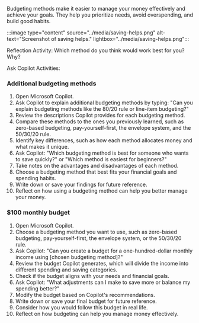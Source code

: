Budgeting methods make it easier to manage your money effectively and achieve your goals. They help you prioritize needs, avoid overspending, and build good habits.

:::image type="content" source="../media/saving-helps.png" alt-text="Screenshot of saving helps." lightbox="../media/saving-helps.png":::

Reflection Activity: Which method do you think would work best for you? Why?

Ask Copilot Activities:

### Additional budgeting methods

1. Open Microsoft Copilot.
1. Ask Copilot to explain additional budgeting methods by typing: "Can you explain budgeting methods like the 80/20 rule or line-item budgeting?"
1. Review the descriptions Copilot provides for each budgeting method.
1. Compare these methods to the ones you previously learned, such as zero-based budgeting, pay-yourself-first, the envelope system, and the 50/30/20 rule.
1. Identify key differences, such as how each method allocates money and what makes it unique.
1. Ask Copilot: "Which budgeting method is best for someone who wants to save quickly?" or "Which method is easiest for beginners?"
1. Take notes on the advantages and disadvantages of each method.
1. Choose a budgeting method that best fits your financial goals and spending habits.
1. Write down or save your findings for future reference.
1. Reflect on how using a budgeting method can help you better manage your money.

### $100 monthly budget

1. Open Microsoft Copilot.
1. Choose a budgeting method you want to use, such as zero-based budgeting, pay-yourself-first, the envelope system, or the 50/30/20 rule.
1. Ask Copilot: "Can you create a budget for a one-hundred-dollar monthly income using [chosen budgeting method]?"
1. Review the budget Copilot generates, which will divide the income into different spending and saving categories.
1. Check if the budget aligns with your needs and financial goals.
1. Ask Copilot: "What adjustments can I make to save more or balance my spending better?"
1. Modify the budget based on Copilot's recommendations.
1. Write down or save your final budget for future reference.
1. Consider how you would follow this budget in real life.
1. Reflect on how budgeting can help you manage money effectively.